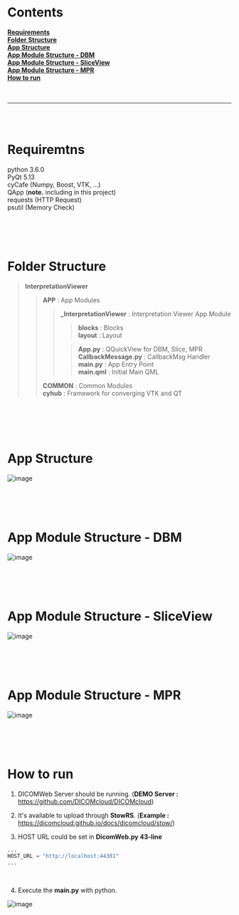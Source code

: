 # **Contents** <br/>

**[Requirements](#requirements)** <br/>
**[Folder Structure](#folder-structure)** <br/>
**[App Structure](#app-structure)** <br/>
**[App Module Structure - DBM](#app-module-structure-dbm)** <br/>
**[App Module Structure - SliceView](#app-module-structure-sliceview)** <br/>
**[App Module Structure - MPR](#app-module-structure-mpr)** <br/>
**[How to run](#how-to-run)** <br/>
<br/>
<br/>

---

<br/>
<br/>



# Requiremtns

python 3.6.0 <br/>
PyQt 5.13 <br/>
cyCafe (Numpy, Boost, VTK, ...) <br/>
QApp (**note.** including in this project) <br/>
requests (HTTP Request) <br/>
psutil (Memory Check) <br/>
<br/>
<br/>
<br/>
<br/>



# Folder Structure

> **InterpretationViewer** <br/>
>> **APP** : App Modules <br/>
>>> **_InterpretationViewer** : Interpretation Viewer App Module <br/>
>>>> **blocks** : Blocks <br/>
>>>> **layout** : Layout <br/>
>>>
>>>> **App.py** : QQuickView for DBM, Slice, MPR <br/>
>>>> **CallbackMessage.py** : CallbackMsg Handler <br/>
>>>> **main.py** : App Entry Point <br/>
>>>> **main.qml** : Initial Main QML <br/>
>>
>> **COMMON** : Common Modules <br/>
>> **cyhub** : Framework for converging VTK and QT <br/>
<br/>
<br/>
<br/>
<br/>



# App Structure
![image](/uploads/34213f8f61369f068c7f9da573dfee5a/image.png) <br/>
<br/>
<br/>
<br/>
<br/>



# App Module Structure - DBM
![image](/uploads/55d9ee1d2b71719155fea366653e0e90/image.png) <br/>
<br/>
<br/>
<br/>
<br/>



# App Module Structure - SliceView
![image](/uploads/8d55a9519c21a77a5898f4d56514a37e/image.png) <br/>
<br/>
<br/>
<br/>
<br/>



# App Module Structure - MPR
![image](/uploads/334f94484e4d3443ad1b1472cbb0d57c/image.png) <br/>
<br/>
<br/>
<br/>
<br/>



# How to run

1. DICOMWeb Server should be running. (**DEMO Server :** https://github.com/DICOMcloud/DICOMcloud) <br/> 

2. It's available to upload through **StowRS**. (**Example :** https://dicomcloud.github.io/docs/dicomcloud/stow/) <br/>

3. HOST URL could be set in **DicomWeb.py 43-line** <br/>
```python
...
HOST_URL = "http://localhost:44301"
...
```
<br/>

4. Execute the **main.py** with python. <br/>

![image](/uploads/98b223de0525ccc69f94780ef4391b88/image.png) <br/>
<br/>
<br/>
<br/>


